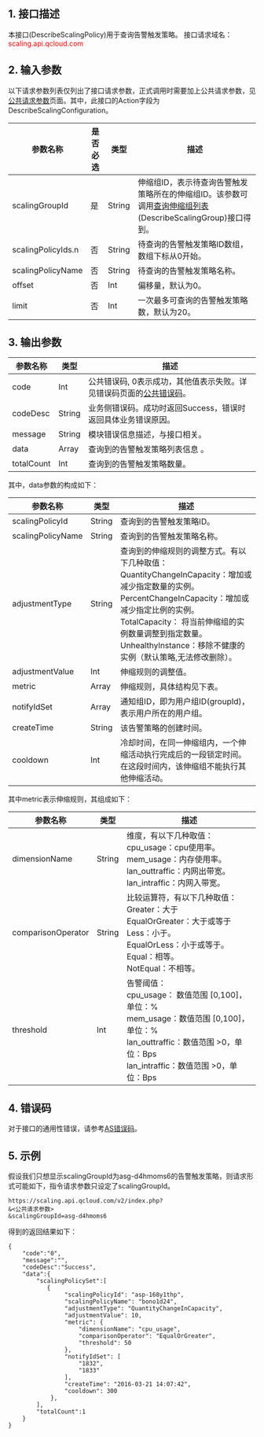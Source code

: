 ## 1. 接口描述
本接口(DescribeScalingPolicy)用于查询告警触发策略。
接口请求域名：<font style="color:red">scaling.api.qcloud.com</font>

## 2. 输入参数
以下请求参数列表仅列出了接口请求参数，正式调用时需要加上公共请求参数，见<a href="/doc/api/372/4153" title="公共请求参数">公共请求参数</a>页面。其中，此接口的Action字段为DescribeScalingConfiguration。

| 参数名称 | 是否必选  | 类型 | 描述 |
|---------|---------|---------|---------|
| scalingGroupId | 是 | String | 伸缩组ID，表示待查询告警触发策略所在的伸缩组ID。该参数可调用<a href="/doc/api/372/查询伸缩组列表" title="查询伸缩组列表">查询伸缩组列表</a>(DescribeScalingGroup)接口得到。|
| scalingPolicyIds.n  | 否 | String | 待查询的告警触发策略ID数组，数组下标从0开始。|
| scalingPolicyName | 否 | String | 待查询的告警触发策略名称。|
| offset | 否 | Int | 偏移量，默认为0。 |
| limit | 否 | Int | 一次最多可查询的告警触发策略数，默认为20。 |


## 3. 输出参数
| 参数名称 | 类型 | 描述 |
|---------|---------|---------|
| code | Int | 公共错误码, 0表示成功，其他值表示失败。详见错误码页面的<a href="http://tcecqpoc.fsphere.cn/doc/api/372/%E9%94%99%E8%AF%AF%E7%A0%81#1.E3.80.81.E5.85.AC.E5.85.B1.E9.94.99.E8.AF.AF.E7.A0.81" title="公共错误码">公共错误码</a>。|
| codeDesc | String |业务侧错误码。成功时返回Success，错误时返回具体业务错误原因。|
| message | String | 模块错误信息描述，与接口相关。|
| data | Array | 查询到的告警触发策略列表信息 。|
| totalCount | Int |查询到的告警触发策略数量。 | 

其中，data参数的构成如下：

| 参数名称 | 类型 | 描述 |
|---------|---------|---------|
| scalingPolicyId | String | 查询到的告警触发策略ID。| 
| scalingPolicyName | String | 查询到的告警触发策略名称。| 
| adjustmentType | String |  查询到的伸缩规则的调整方式。有以下几种取值：<br>QuantityChangeInCapacity：增加或减少指定数量的实例。<br>PercentChangeInCapacity：增加或减少指定比例的实例。<br>TotalCapacity： 将当前伸缩组的实例数量调整到指定数量。<br>UnhealthyInstance：移除不健康的实例（默认策略,无法修改删除）。| 
| adjustmentValue | Int | 伸缩规则的调整值。 | 
| metric | Array | 伸缩规则，具体结构见下表。 |  
| notifyIdSet | Array |通知组ID，即为用户组ID(groupId)，表示用户所在的用户组。| 
| createTime | String |该告警策略的创建时间。| 
| cooldown | Int | 冷却时间，在同一伸缩组内，一个伸缩活动执行完成后的一段锁定时间。在这段时间内，该伸缩组不能执行其他伸缩活动。| 

其中metric表示伸缩规则，其组成如下：

| 参数名称 | 类型 | 描述 |
|---------|---------|---------|
| dimensionName| String | 维度，有以下几种取值：<br>cpu_usage：cpu使用率。<br>mem_usage：内存使用率。 <br>lan_outtraffic：内网出带宽。<br>lan_intraffic：内网入带宽。| 
|comparisonOperator| String | 比较运算符，有以下几种取值：<br>Greater：大于<br>EqualOrGreater：大于或等于<br>Less：小于。<br>EqualOrLess：小于或等于。<br>Equal：相等。<br>NotEqual：不相等。| 
| threshold| Int |告警阈值：<br>cpu_usage： 数值范围 [0,100]，单位：%<br>mem_usage：数值范围 [0,100]，单位：%<br>lan_outtraffic：数值范围 >0，单位：Bps<br>lan_intraffic：数值范围 >0，单位：Bps| 
## 4. 错误码
对于接口的通用性错误，请参考[AS错误码](http://tcecqpoc.fsphere.cn/doc/api/372/4173)。
## 5. 示例
假设我们只想显示scalingGroupId为asg-d4hmoms6的告警触发策略，则请求形式可能如下，指令请求参数只设定了scalingGroupId。
```
https://scaling.api.qcloud.com/v2/index.php?
&<公共请求参数>
&scalingGroupId=asg-d4hmoms6
```
得到的返回结果如下：
```
{
    "code":"0",
    "message":"",
    "codeDesc":"Success",    
    "data":{
        "scalingPolicySet":[
           {
                "scalingPolicyId": "asp-168y1thp",
                "scalingPolicyName": "bono1d24",
                "adjustmentType": "QuantityChangeInCapacity",
                "adjustmentValue": 10,
                "metric": {
                    "dimensionName": "cpu_usage",
                    "comparisonOperator": "EqualOrGreater",
                    "threshold": 50
                },
                "notifyIdSet": [
                    "1832",
                    "1833"
                ],
                "createTime": "2016-03-21 14:07:42",
                "cooldown": 300
            },
        ],
        "totalCount":1
    }
}
```

